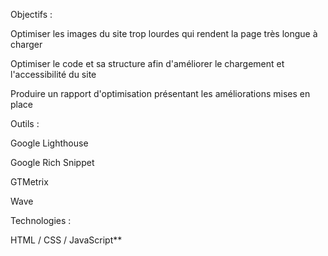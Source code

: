 Objectifs : 

Optimiser les images du site trop lourdes qui rendent la page très longue à charger

Optimiser le code et sa structure afin d'améliorer le chargement et l'accessibilité du site

Produire un rapport d'optimisation présentant les améliorations mises en place

Outils : 

Google Lighthouse

Google Rich Snippet

GTMetrix

Wave

Technologies : 

 HTML / CSS / JavaScript**
